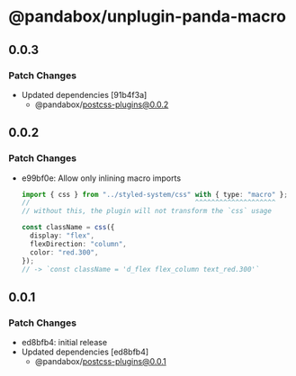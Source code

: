# @pandabox/unplugin-panda-macro

## 0.0.3

### Patch Changes

- Updated dependencies [91b4f3a]
  - @pandabox/postcss-plugins@0.0.2

## 0.0.2

### Patch Changes

- e99bf0e: Allow only inlining macro imports

  ```ts
  import { css } from "../styled-system/css" with { type: "macro" };
  //                                         ^^^^^^^^^^^^^^^^^^^^
  // without this, the plugin will not transform the `css` usage

  const className = css({
    display: "flex",
    flexDirection: "column",
    color: "red.300",
  });
  // -> `const className = 'd_flex flex_column text_red.300'`
  ```

## 0.0.1

### Patch Changes

- ed8bfb4: initial release
- Updated dependencies [ed8bfb4]
  - @pandabox/postcss-plugins@0.0.1
